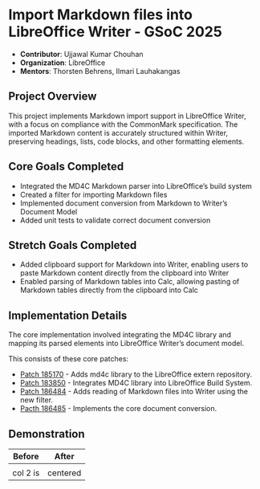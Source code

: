 # Import Markdown files into LibreOffice Writer - GSoC 2025
- **Contributor**: Ujjawal Kumar Chouhan
- **Organization**: LibreOffice
- **Mentors**: Thorsten Behrens, Ilmari Lauhakangas

## Project Overview
This project implements Markdown import support in LibreOffice Writer, with a focus on compliance with the CommonMark specification. The imported Markdown content is accurately structured within Writer, preserving headings, lists, code blocks, and other formatting elements.

## Core Goals Completed
* Integrated the MD4C Markdown parser into LibreOffice’s build system
* Created a filter for importing Markdown files
* Implemented document conversion from Markdown to Writer’s Document Model
* Added unit tests to validate correct document conversion

## Stretch Goals Completed
* Added clipboard support for Markdown into Writer, enabling users to paste Markdown content directly from the clipboard into Writer
* Enabled parsing of Markdown tables into Calc, allowing pasting of Markdown tables directly from the clipboard into Calc

## Implementation Details
The core implementation involved integrating the MD4C library and mapping its parsed elements into LibreOffice Writer’s document model.

This consists of these core patches:
* [Patch 185170](https://gerrit.libreoffice.org/c/extern/+/185170) - Adds md4c library to the LibreOffice extern repository.
* [Patch 183850](https://gerrit.libreoffice.org/c/core/+/183850) - Integrates MD4C library into LibreOffice Build System.
* [Patch 186484](https://gerrit.libreoffice.org/c/core/+/186484) - Adds reading of Markdown files into Writer using the new filter.
* [Pacth 186485](https://gerrit.libreoffice.org/c/core/+/186485) - Implements the core document conversion.

## Demonstration
| Before        | After           |
| ------------- |:-------------:|
|       |  |
| col 2 is      | centered      |
